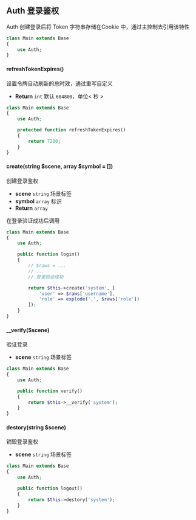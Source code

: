 ## Auth 登录鉴权

Auth 创建登录后将 Token 字符串存储在Cookie 中，通过主控制去引用该特性

```php
class Main extends Base
{
    use Auth;
}
```

#### refreshTokenExpires()

设置令牌自动刷新的总时效，通过重写自定义

- **Return** `int` 默认 `604800`，单位< 秒 >

```php
class Main extends Base
{
    use Auth;

    protected function refreshTokenExpires()
    {
        return 7200;
    }
}
```

#### create(string $scene, array $symbol = [])

创建登录鉴权

- **scene** `string` 场景标签
- **symbol** `array` 标识
- **Return** `array`

在登录验证成功后调用

```php
class Main extends Base
{
    use Auth;

    public function login()
    {
        // $raws = ...
        // ...
        // 登录验证成功

        return $this->create('system', [
            'user' => $raws['username'],
            'role' => explode(',', $raws['role'])
        ]);
    }
}
```

#### __verify($scene)

验证登录

- **scene** `string` 场景标签

```php
class Main extends Base
{
    use Auth;

    public function verify()
    {
        return $this->__verify('system');
    }
}
```

#### destory(string $scene)

销毁登录鉴权

- **scene** `string` 场景标签

```php
class Main extends Base
{
    use Auth;

    public function logout()
    {
        return $this->destory('system');
    }
}
```